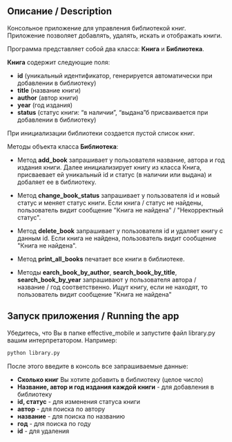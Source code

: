 ## Описание / Description

Консольное приложение для управления библиотекой книг. 
Приложение позволяет добавлять, удалять, искать и отображать книги.

Программа представляет собой два класса: **Книга** и **Библиотека**.

**Книга** содержит следующие поля:

 - **id** (уникальный идентификатор, генерируется автоматически при добавлении в библиотеку)
 - **title** (название книги)
 - **author** (автор книги)
 - **year** (год издания)
 - **status** (статус книги: “в наличии”, “выдана”б присваивается при добавлении в библиотеку)

При инициализации библиотеки создается пустой список книг.

Методы объекта класса **Библиотека**:

- Метод **add_book** запрашивает у пользователя название, автора и год издания книги. Далее инициализирует книгу из класса Книга, присваевает ей уникальный id и статус (в наличии или выдана) и добаляет ее в библиотеку.

- Метод **change_book_status** запрашивает у пользователя id и новый статус и меняет статус книги. Если книга / статус не найдены, пользователь видит сообщение "Книга не найдена" / "Некорректный статус".

- Метод **delete_book** запрашивает у пользователя id и удаляет книгу с данным id. Если книга не найдена, пользователь видит сообщение "Книга не найдена".

- Метод **print_all_books** печатает все книги в библиотеке.

- Методы **earch_book_by_author**, **search_book_by_title**, **search_book_by_year** запрашивают у пользователя автора / название / год соответственно. Ищут книгу, если не находят, то пользователь видит сообщение "Книга не найдена"

## Запуск приложения / Running the app

Убедитесь, что Вы в папке effective_mobile и запустите файл library.py вашим интерпретатором.
Например:

```bash
python library.py
```

После этого введите в консоль все запрашиваемые данные:

- **Сколько книг** Вы хотите добавить в библиотеку (целое число)
- **Название, автор и год издания каждой книги**  - для добавления в библиотеку
- **id, статус**  - для изменения статуса книги
- **автор** - для поиска по автору
- **название** - для поиска по названию
- **год** - для поиска по году
- **id** - для удаления

